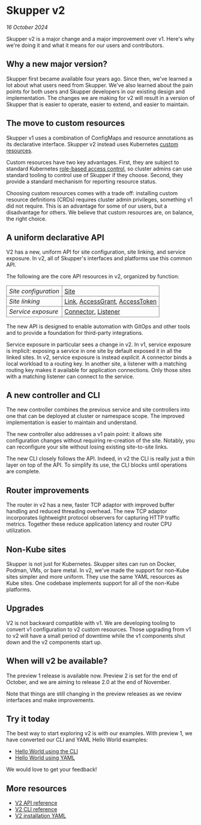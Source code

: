 # Skupper v2

_16 October 2024_

Skupper v2 is a major change and a major improvement over v1.  Here's
why we're doing it and what it means for our users and contributors.

## Why a new major version?

Skupper first became available four years ago.  Since then, we've
learned a lot about what users need from Skupper.  We've also learned
about the pain points for both users and Skupper developers in our
existing design and implementation.  The changes we are making for v2
will result in a version of Skupper that is easier to operate, easier
to extend, and easier to maintain.

## The move to custom resources

Skupper v1 uses a combination of ConfigMaps and resource annotations
as its declarative interface.  Skupper v2 instead uses Kubernetes
[custom resources][custom-resources].

Custom resources have two key advantages.  First, they are subject to
standard Kubernetes [role-based access control][rbac], so cluster
admins can use standard tooling to control use of Skupper if they
choose.  Second, they provide a standard mechanism for reporting
resource status.

Choosing custom resources comes with a trade off: installing custom
resource definitions (CRDs) requires cluster admin privileges,
something v1 did not require.  This is an advantage for some of our
users, but a disadvantage for others.  We believe that custom
resources are, on balance, the right choice.

[custom-resources]: https://kubernetes.io/docs/concepts/extend-kubernetes/api-extension/custom-resources/
[rbac]: https://kubernetes.io/docs/reference/access-authn-authz/rbac/

## A uniform declarative API

V2 has a new, uniform API for site configuration, site linking, and
service exposure.  In v2, all of Skupper's interfaces and platforms
use this common API.

The following are the core API resources in v2, organized by function:

<style>
.data-table table {
    border-collapse: collapse;
}
.data-table td {
    border: 1px solid gray;
    padding: 0.2em 0.4em;
}
</style>

<div class="data-table">

| | |
| - | - |
| *Site configuration* | [Site][site-ref] |
| *Site linking* |  [Link][link-ref], [AccessGrant][access-grant-ref], [AccessToken][access-token-ref] |
| *Service exposure* | [Connector][connector-ref], [Listener][listener-ref] |

</div>

[site-ref]: https://skupperproject.github.io/refdog/resources/site.html
[link-ref]: https://skupperproject.github.io/refdog/resources/link.html
[access-grant-ref]: https://skupperproject.github.io/refdog/resources/accessgrant.html
[access-token-ref]: https://skupperproject.github.io/refdog/resources/accesstoken.html
[connector-ref]: https://skupperproject.github.io/refdog/resources/connector.html
[listener-ref]: https://skupperproject.github.io/refdog/resources/listener.html

The new API is designed to enable automation with GitOps and other
tools and to provide a foundation for third-party integrations.

Service exposure in particular sees a change in v2.  In v1, service
exposure is implicit: exposing a service in one site by default
exposed it in all the linked sites.  In v2, service exposure is
instead *explicit*.  A connector binds a local workload to a routing
key.  In another site, a listener with a matching routing key makes it
available for application connections.  Only those sites with a
matching listener can connect to the service.

## A new controller and CLI

The new controller combines the previous service and site controllers
into one that can be deployed at cluster or namespace scope.  The
improved implementation is easier to maintain and understand.

The new controller also addresses a v1 pain point: it allows site
configuration changes without requiring re-creation of the site.
Notably, you can reconfigure your site without losing existing
site-to-site links.

The new CLI closely follows the API.  Indeed, in v2 the CLI is really
just a thin layer on top of the API.  To simplify its use, the CLI
blocks until operations are complete.

## Router improvements

The router in v2 has a new, faster TCP adaptor with improved buffer
handling and reduced threading overhead.  The new TCP adaptor
incorporates lightweight protocol observers for capturing HTTP traffic
metrics.  Together these reduce application latency and router CPU
utilization.

<!-- In v1, HA for routers was  -->
<!-- HA router configuration -->
<!-- - HA routers! -->

## Non-Kube sites

Skupper is not just for Kubernetes.  Skupper sites can run on Docker,
Podman, VMs, or bare metal.  In v2, we've made the support for
non-Kube sites simpler and more uniform.  They use the same YAML
resources as Kube sites.  One codebase implements support for all of
the non-Kube platforms.

## Upgrades

V2 is not backward compatible with v1.  We are developing tooling to
convert v1 configuration to v2 custom resources.  Those upgrading from
v1 to v2 will have a small period of downtime while the v1 components
shut down and the v2 components start up.

<!-- ## The observability components stand apart -->

<!-- Deployment is separate from that of sites. -->

<!-- ## More stuff -->

<!-- Cert reloading -->
<!-- OpenShift site console plugin -->

<!-- - Service exposure model! -->
<!-- - (?) Attached connectors - Tracking pods in namespaces other than that of the site -->


<!-- - Gordon's preso -->
<!-- - My planning docs -->

<!-- - Observability decoupled - flexible deployment -->

<!-- ## Important to know -->

<!-- Gateways go away. -->
<!-- 1.x is _not_ backward compatible with 2. -->
<!-- We are developing tooling to migrate 1.x config to 2.x config. -->
<!-- stateful sets! -->

<!-- Multiple sites per single user -->
<!-- V2 also has a new approach to exposing pods in another namespace. -->
<!-- AttachedConnector and AttachedConnectorAnchor.  A better security -->
<!-- model. -->

## When will v2 be available?

The preview 1 release is available now.  Preview 2 is set for the end
of October, and we are aiming to release 2.0 at the end of November.

Note that things are still changing in the preview releases as we
review interfaces and make improvements.

## Try it today

The best way to start exploring v2 is with our examples.  With preview
1, we have converted our CLI and YAML Hello World examples:

- [Hello World using the CLI](https://github.com/skupperproject/skupper-example-hello-world/tree/v2)
- [Hello World using YAML](https://github.com/skupperproject/skupper-example-yaml/tree/v2)

We would love to get your feedback!

## More resources

- [V2 API reference](https://skupperproject.github.io/refdog/resources/)
- [V2 CLI reference](https://skupperproject.github.io/refdog/commands/)
- [V2 installation YAML](https://skupper.io/v2/install.yaml)
